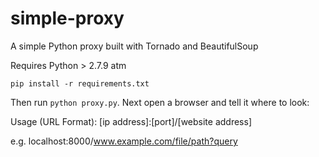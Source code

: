 # simple-proxy
A simple Python proxy built with Tornado and BeautifulSoup

Requires Python > 2.7.9 atm

`pip install -r requirements.txt`

Then run `python proxy.py`. Next open a browser and tell it where to look:


Usage (URL Format): [ip address]:[port]/[website address]

e.g. localhost:8000/www.example.com/file/path?query
